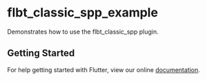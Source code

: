 # flbt_classic_spp_example

Demonstrates how to use the flbt_classic_spp plugin.

## Getting Started

For help getting started with Flutter, view our online
[documentation](https://flutter.io/).
